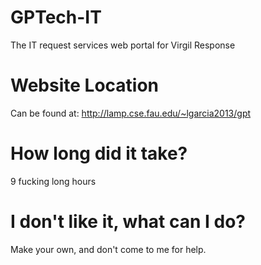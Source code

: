 # GPTech-IT
The IT request services web portal for Virgil Response

# Website Location
Can be found at: http://lamp.cse.fau.edu/~lgarcia2013/gpt

# How long did it take?
9 fucking long hours

# I don't like it, what can I do?
Make your own, and don't come to me for help.
